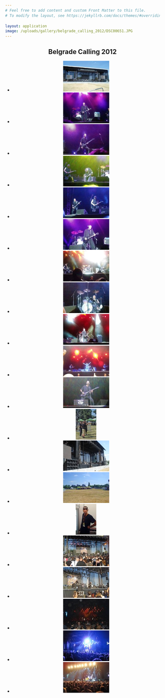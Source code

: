 ```yaml
---
# Feel free to add content and custom Front Matter to this file.
# To modify the layout, see https://jekyllrb.com/docs/themes/#overriding-theme-defaults

layout: application
image: /uploads/gallery/belgrade_calling_2012/DSC00651.JPG
---
```


<article class='gallery'>
  <header>
    <h2 class='title'>Belgrade Calling 2012</h2>
    <ul>
      <li>
        <a href="/uploads/gallery/belgrade_calling_2012/DSC00651.JPG" class="lightbox" rel="lightbox"><img alt="Medium_dsc00651" src="/uploads/gallery/belgrade_calling_2012/medium_DSC00651.JPG" /></a>
      </li>
      <li>
        <a href="/uploads/gallery/belgrade_calling_2012/DSC00694.JPG" class="lightbox" rel="lightbox"><img alt="Medium_dsc00694" src="/uploads/gallery/belgrade_calling_2012/medium_DSC00694.JPG" /></a>
      </li>
      <li>
        <a href="/uploads/gallery/belgrade_calling_2012/DSC00695.JPG" class="lightbox" rel="lightbox"><img alt="Medium_dsc00695" src="/uploads/gallery/belgrade_calling_2012/medium_DSC00695.JPG" /></a>
      </li>
      <li>
        <a href="/uploads/gallery/belgrade_calling_2012/DSC00698.JPG" class="lightbox" rel="lightbox"><img alt="Medium_dsc00698" src="/uploads/gallery/belgrade_calling_2012/medium_DSC00698.JPG" /></a>
      </li>
      <li>
        <a href="/uploads/gallery/belgrade_calling_2012/DSC00699.JPG" class="lightbox" rel="lightbox"><img alt="Medium_dsc00699" src="/uploads/gallery/belgrade_calling_2012/medium_DSC00699.JPG" /></a>
      </li>
      <li>
        <a href="/uploads/gallery/belgrade_calling_2012/DSC00702.JPG" class="lightbox" rel="lightbox"><img alt="Medium_dsc00702" src="/uploads/gallery/belgrade_calling_2012/medium_DSC00702.JPG" /></a>
      </li>
      <li>
        <a href="/uploads/gallery/belgrade_calling_2012/DSC00710.JPG" class="lightbox" rel="lightbox"><img alt="Medium_dsc00710" src="/uploads/gallery/belgrade_calling_2012/medium_DSC00710.JPG" /></a>
      </li>
      <li>
        <a href="/uploads/gallery/belgrade_calling_2012/DSC00715.JPG" class="lightbox" rel="lightbox"><img alt="Medium_dsc00715" src="/uploads/gallery/belgrade_calling_2012/medium_DSC00715.JPG" /></a>
      </li>
      <li>
        <a href="/uploads/gallery/belgrade_calling_2012/DSC00717.JPG" class="lightbox" rel="lightbox"><img alt="Medium_dsc00717" src="/uploads/gallery/belgrade_calling_2012/medium_DSC00717.JPG" /></a>
      </li>
      <li>
        <a href="/uploads/gallery/belgrade_calling_2012/DSC00718.JPG" class="lightbox" rel="lightbox"><img alt="Medium_dsc00718" src="/uploads/gallery/belgrade_calling_2012/medium_DSC00718.JPG" /></a>
      </li>
      <li>
        <a href="/uploads/gallery/belgrade_calling_2012/DSC00727.JPG" class="lightbox" rel="lightbox"><img alt="Medium_dsc00727" src="/uploads/gallery/belgrade_calling_2012/medium_DSC00727.JPG" /></a>
      </li>
      <li>
        <a href="/uploads/gallery/belgrade_calling_2012/DSC08595.JPG" class="lightbox" rel="lightbox"><img alt="Medium_dsc08595" src="/uploads/gallery/belgrade_calling_2012/medium_DSC08595.JPG" /></a>
      </li>
      <li>
        <a href="/uploads/gallery/belgrade_calling_2012/DSC08597.JPG" class="lightbox" rel="lightbox"><img alt="Medium_dsc08597" src="/uploads/gallery/belgrade_calling_2012/medium_DSC08597.JPG" /></a>
      </li>
      <li>
        <a href="/uploads/gallery/belgrade_calling_2012/DSC08599.JPG" class="lightbox" rel="lightbox"><img alt="Medium_dsc08599" src="/uploads/gallery/belgrade_calling_2012/medium_DSC08599.JPG" /></a>
      </li>
      <li>
        <a href="/uploads/gallery/belgrade_calling_2012/DSC08607.JPG" class="lightbox" rel="lightbox"><img alt="Medium_dsc08607" src="/uploads/gallery/belgrade_calling_2012/medium_DSC08607.JPG" /></a>
      </li>
      <li>
        <a href="/uploads/gallery/belgrade_calling_2012/DSC08617.JPG" class="lightbox" rel="lightbox"><img alt="Medium_dsc08617" src="/uploads/gallery/belgrade_calling_2012/medium_DSC08617.JPG" /></a>
      </li>
      <li>
        <a href="/uploads/gallery/belgrade_calling_2012/DSC08621.JPG" class="lightbox" rel="lightbox"><img alt="Medium_dsc08621" src="/uploads/gallery/belgrade_calling_2012/medium_DSC08621.JPG" /></a>
      </li>
      <li>
        <a href="/uploads/gallery/belgrade_calling_2012/DSC08628.JPG" class="lightbox" rel="lightbox"><img alt="Medium_dsc08628" src="/uploads/gallery/belgrade_calling_2012/medium_DSC08628.JPG" /></a>
      </li>
      <li>
        <a href="/uploads/gallery/belgrade_calling_2012/DSC08630.JPG" class="lightbox" rel="lightbox"><img alt="Medium_dsc08630" src="/uploads/gallery/belgrade_calling_2012/medium_DSC08630.JPG" /></a>
      </li>
      <li>
        <a href="/uploads/gallery/belgrade_calling_2012/DSC08635.JPG" class="lightbox" rel="lightbox"><img alt="Medium_dsc08635" src="/uploads/gallery/belgrade_calling_2012/medium_DSC08635.JPG" /></a>
      </li>
    </ul>
  </header>
</article>

